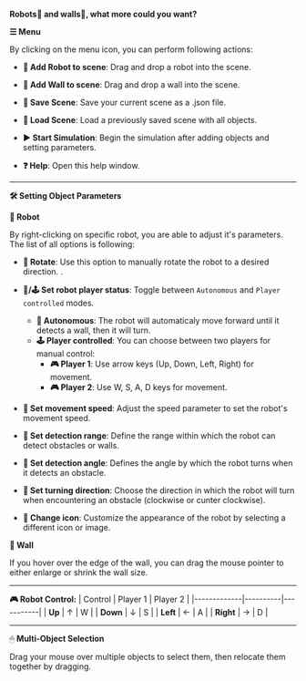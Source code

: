 **Robots🤖 and walls🧱, what more could you want?**

**☰ Menu**

By clicking on the menu icon, you can perform following actions:

- **🤖 Add Robot to scene**: Drag and drop a robot into the scene.
  
- **🧱 Add Wall to scene**: Drag and drop a wall into the scene.

- **💾 Save Scene**: Save your current scene as a .json file.

- **📂 Load Scene**: Load a previously saved scene with all objects.

- **▶️ Start Simulation**: Begin the simulation after adding objects and setting parameters.

- **❓ Help**: Open this help window.

---

**🛠 Setting Object Parameters**

**🤖 Robot**

By right-clicking on specific robot, you are able to adjust it's parameters. The list of all options is following:
- **🔄 Rotate**: Use this option to manually rotate the robot to a desired direction.
.
- **🤖/🕹 Set robot player status**: Toggle between `Autonomous` and `Player controlled` modes.
    - **🤖 Autonomous**: The robot will automaticaly move forward until it detects a wall, then it will turn.
    - **🕹 Player controlled**: You can choose between two players for manual control:
      - **🎮 Player 1**: Use arrow keys (Up, Down, Left, Right) for movement.
      - **🎮 Player 2**: Use W, S, A, D keys for movement.

- **🚀 Set movement speed**: Adjust the speed parameter to set the robot's movement speed.

- **📏 Set detection range**: Define the range within which the robot can detect obstacles or walls.

- **📐 Set detection angle**: Defines the angle by which the robot turns when it detects an obstacle.

- **🔀 Set turning direction**: Choose the direction in which the robot will turn when encountering an obstacle (clockwise or cunter clockwise).

- **🎨 Change icon**: Customize the appearance of the robot by selecting a different icon or image.

**🧱 Wall**

If you hover over the edge of the wall, you can drag the mouse pointer to either enlarge or shrink the wall size.

---

**🎮 Robot Control:**
| Control     | Player 1 | Player 2  |
|-------------|----------|-----------|
| **Up**      | ↑        | W         |
| **Down**    | ↓        | S         |
| **Left**    | ←        | A         |
| **Right**   | →        | D         |

---

🖱 **Multi-Object Selection**

Drag your mouse over multiple objects to select them, then relocate them together by dragging.